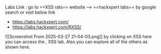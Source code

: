 
Labs Link : go to ==XSS rats== website --> ==hackxpert labs== by google search or visit below link
- https://labs.hackxpert.com/
- https://labs.hackxpert.com/RXSS/

![[Screenshot From 2025-03-27 21-04-03.png]]
by clicking on XSS here you can access the , XSS lab. Also you can explore all of the others as shown here.